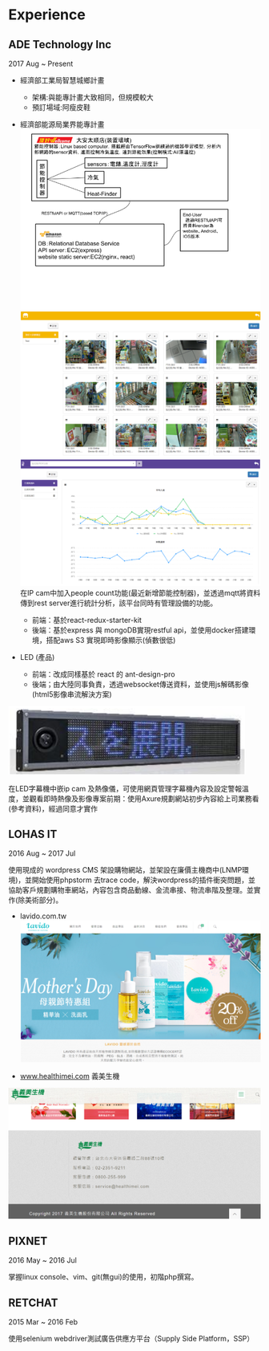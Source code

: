 # Experience

## ADE Technology Inc
2017 Aug ~ Present
* 經濟部工業局智慧城鄉計畫
    * 架構:與能專計畫大致相同，但規模較大
    * 預訂場域:阿瘦皮鞋
* 經濟部能源局業界能專計畫
![wellcome](wellcome.png)
![ifancy1](ifancy1.PNG)
![ifancy](ifancy2.PNG)
在IP cam中加入people count功能(最近新增節能控制器)，並透過mqtt將資料傳到rest server進行統計分析，該平台同時有管理設備的功能。

    * 前端：基於react-redux-starter-kit
    * 後端：基於express 與 mongoDB實現restful api，並使用docker搭建環境，搭配aws S3 實現即時影像顯示(偵數很低)

* LED (產品)
    * 前端：改成同樣基於 react 的 ant-design-pro
    * 後端；由大陸同事負責，透過websocket傳送資料，並使用js解碼影像(html5影像串流解決方案)

![led](led.PNG)

在LED字幕機中嵌ip cam 及熱像儀，可使用網頁管理字幕機內容及設定警報溫度，並觀看即時熱像及影像專案前期：使用Axure規劃網站初步內容給上司業務看(參考資料)，經過同意才實作

## LOHAS IT
2016 Aug ~ 2017 Jul

使用現成的 wordpress CMS 架設購物網站，並架設在廉價主機商中(LNMP環境)，並開始使用phpstorm 去trace code，解決wordpress的插件衝突問題，並協助客戶規劃購物車網站，內容包含商品動線、金流串接、物流串階及整理。並實作(除美術部分)。
* lavido.com.tw 
![lavido](lavido.PNG)

* www.healthimei.com 義美生機

![healthimei](healthimei.png)

## PIXNET
2016 May ~ 2016 Jul

掌握linux console、vim、git(無gui)的使用，初階php撰寫。

## RETCHAT
2015 Mar ~ 2016 Feb

使用selenium webdriver測試廣告供應方平台（Supply Side Platform，SSP）
